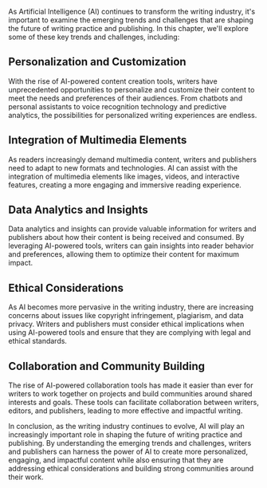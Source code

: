 
As Artificial Intelligence (AI) continues to transform the writing industry, it's important to examine the emerging trends and challenges that are shaping the future of writing practice and publishing. In this chapter, we'll explore some of these key trends and challenges, including:

Personalization and Customization
---------------------------------

With the rise of AI-powered content creation tools, writers have unprecedented opportunities to personalize and customize their content to meet the needs and preferences of their audiences. From chatbots and personal assistants to voice recognition technology and predictive analytics, the possibilities for personalized writing experiences are endless.

Integration of Multimedia Elements
----------------------------------

As readers increasingly demand multimedia content, writers and publishers need to adapt to new formats and technologies. AI can assist with the integration of multimedia elements like images, videos, and interactive features, creating a more engaging and immersive reading experience.

Data Analytics and Insights
---------------------------

Data analytics and insights can provide valuable information for writers and publishers about how their content is being received and consumed. By leveraging AI-powered tools, writers can gain insights into reader behavior and preferences, allowing them to optimize their content for maximum impact.

Ethical Considerations
----------------------

As AI becomes more pervasive in the writing industry, there are increasing concerns about issues like copyright infringement, plagiarism, and data privacy. Writers and publishers must consider ethical implications when using AI-powered tools and ensure that they are complying with legal and ethical standards.

Collaboration and Community Building
------------------------------------

The rise of AI-powered collaboration tools has made it easier than ever for writers to work together on projects and build communities around shared interests and goals. These tools can facilitate collaboration between writers, editors, and publishers, leading to more effective and impactful writing.

In conclusion, as the writing industry continues to evolve, AI will play an increasingly important role in shaping the future of writing practice and publishing. By understanding the emerging trends and challenges, writers and publishers can harness the power of AI to create more personalized, engaging, and impactful content while also ensuring that they are addressing ethical considerations and building strong communities around their work.
